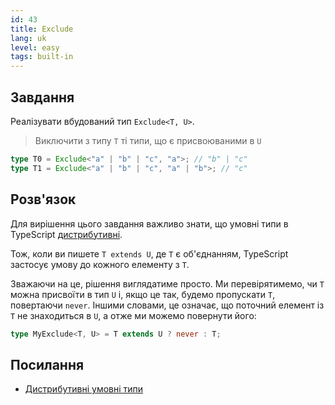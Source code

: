 ```yaml
---
id: 43
title: Exclude
lang: uk
level: easy
tags: built-in
---
```


## Завдання

Реалізувати вбудований тип `Exclude<T, U>`.

> Виключити з типу `T` ті типи, що є присвоюваними в `U`

```ts
type T0 = Exclude<"a" | "b" | "c", "a">; // "b" | "c"
type T1 = Exclude<"a" | "b" | "c", "a" | "b">; // "c"
```

## Розв'язок

Для вирішення цього завдання важливо знати, що умовні типи в TypeScript
[дистрибутивні](https://www.typescriptlang.org/docs/handbook/2/conditional-types.html#distributive-conditional-types).

Тож, коли ви пишете `T extends U`, де `T` є об'єднанням, TypeScript застосує
умову до кожного елементу з `T`.

Зважаючи на це, рішення виглядатиме просто. Ми перевірятимемо, чи `T` можна
присвоїти в тип `U` і, якщо це так, будемо пропускати `T`, повертаючи `never`.
Іншими словами, це означає, що поточний елемент із `T` не знаходиться в `U`, а
отже ми можемо повернути його:

```ts
type MyExclude<T, U> = T extends U ? never : T;
```

## Посилання

- [Дистрибутивні умовні типи](https://www.typescriptlang.org/docs/handbook/2/conditional-types.html#distributive-conditional-types)

